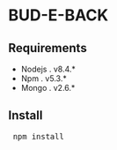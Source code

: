 # BUD-E-BACK
## Requirements
- Nodejs . v8.4.*
- Npm . v5.3.*
- Mongo . v2.6.*

## Install 

<pre> npm install </pre>
